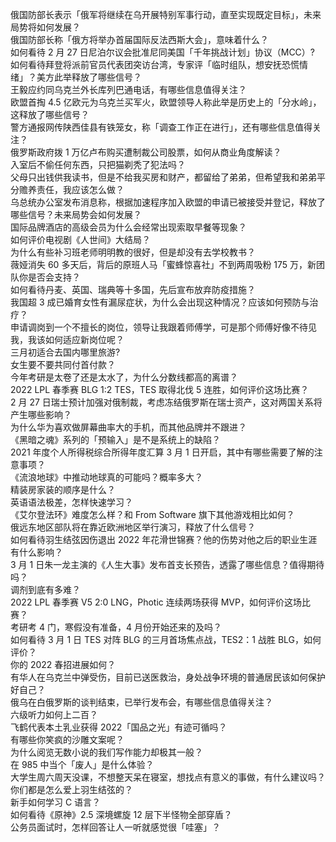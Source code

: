 俄国防部长表示「俄军将继续在乌开展特别军事行动，直至实现既定目标」，未来局势将如何发展？  
俄国防部长称「俄方将举办首届国际反法西斯大会」，意味着什么？  
如何看待 2 月 27 日尼泊尔议会批准尼同美国「千年挑战计划」协议（MCC）?  
如何看待拜登将派前官员代表团突访台湾，专家评「临时组队，想安抚恐慌情绪」？美方此举释放了哪些信号？  
王毅应约同乌克兰外长库列巴通电话，有哪些信息值得关注？  
欧盟首掏 4.5 亿欧元为乌克兰买军火，欧盟领导人称此举是历史上的「分水岭」，这释放了哪些信号？  
警方通报网传陕西佳县有铁笼女，称「调查工作正在进行」，还有哪些信息值得关注？  
俄罗斯政府拨 1 万亿卢布购买遭制裁公司股票，如何从商业角度解读？  
入室后不偷任何东西，只把猫剃秃了犯法吗？  
父母只出钱供我读书，但是不给我买房和财产，都留给了弟弟，但希望我和弟弟平分赡养责任，我应该怎么做？  
乌总统办公室发布消息称，根据加速程序加入欧盟的申请已被接受并登记，释放了哪些信号？未来局势会如何发展？  
国际品牌酒店的高级会员为什么会经常出现索取早餐等现象？  
如何评价电视剧《人世间》大结局？  
为什么有些补习班老师明明教的很好，但是却没有去学校教书？  
薇娅消失 60 多天后，背后的原班人马「蜜蜂惊喜社」不到两周吸粉 175 万，新团队你是否会支持？  
如何看待丹麦、英国、瑞典等十多国，先后宣布放弃防疫措施？  
我国超 3 成已婚育女性有漏尿症状，为什么会出现这种情况？应该如何预防与治疗？  
申请调岗到一个不擅长的岗位，领导让我跟着师傅学，可是那个师傅好像不待见我，我该如何适应新岗位呢？  
三月初适合去国内哪里旅游?  
女生要不要共同付首付款？  
今年考研是太卷了还是太水了，为什么分数线都高的离谱？  
2022 LPL 春季赛 BLG 1:2 TES，TES 取得北伐 5 连胜，如何评价这场比赛？  
2 月 27 日瑞士预计加强对俄制裁，考虑冻结俄罗斯在瑞士资产，这对两国关系将产生哪些影响？  
为什么华为喜欢做屏幕曲率大的手机，而其他品牌并不跟进？  
《黑暗之魂》系列的「预输入」是不是系统上的缺陷？  
2021 年度个人所得税综合所得年度汇算 3 月 1 日开启，其中有哪些需要了解的注意事项？  
《流浪地球》中推动地球真的可能吗？概率多大？  
精装房家装的顺序是什么？  
英语语法极差，怎样快速学习？  
《艾尔登法环》难度怎么样？和 From Software 旗下其他游戏相比如何？  
俄远东地区部队将在靠近欧洲地区举行演习，释放了什么信号？  
如何看待羽生结弦因伤退出 2022 年花滑世锦赛？他的伤势对他之后的职业生涯有什么影响？  
3 月 1 日朱一龙主演的《人生大事》发布首支长预告，透露了哪些信息？值得期待吗？  
调剂到底有多难？  
2022 LPL 春季赛 V5 2:0 LNG，Photic 连续两场获得 MVP，如何评价这场比赛？  
考研考 4 门，寒假没有准备，4 月份开始还来的及吗？  
如何看待 3 月 1 日 TES 对阵 BLG 的三月首场焦点战，TES2：1 战胜 BLG，如何评价？  
你的 2022 春招进展如何？  
有华人在乌克兰中弹受伤，目前已送医救治，身处战争环境的普通居民该如何保护好自己？  
俄乌在白俄罗斯的谈判结束，已举行发布会，有哪些信息值得关注？  
六级听力如何上二百？  
飞鹤代表本土乳业获得 2022「国品之光」有迹可循吗？  
有哪些你笑疯的沙雕文案呢？  
为什么阅览无数小说的我们写作能力却极其一般？  
在 985 中当个「废人」是什么体验？  
大学生周六周天没课，不想整天呆在寝室，想找点有意义的事做，有什么建议吗？  
你们都是怎么爱上羽生结弦的？  
新手如何学习 C 语言？  
如何看待《原神》2.5 深境螺旋 12 层下半怪物全部穿盾？  
公务员面试时，怎样回答让人一听就感觉很「哇塞」？  
